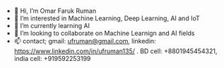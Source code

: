 - 👋 Hi, I’m Omar Faruk Ruman
- 👀 I’m interested in Machine Learning, Deep Learning, AI and IoT
- 🌱 I’m currently learning AI
- 💞️ I’m looking to collaborate on Machine Learnign and AI fields
- 📫 contact; gmail: ufruman@gmail.com,  linkedin: https://www.linkedin.com/in/ufruman135/   . BD cell: +8801945454321, india cell: +919592253199

<!---
omar-f135/omar-f135 is a ✨ special ✨ repository because its `README.md` (this file) appears on your GitHub profile.
You can click the Preview link to take a look at your changes.
--->
